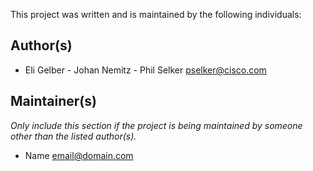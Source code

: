 This project was written and is maintained by the following individuals:

## Author(s)

* Eli Gelber - Johan Nemitz - Phil Selker  <pselker@cisco.com>


## Maintainer(s)

_Only include this section if the project is being maintained by someone other than the listed author(s)._

* Name <email@domain.com>
